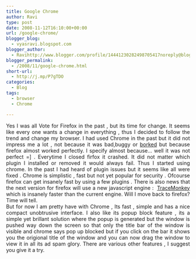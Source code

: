 ```yaml
---
title: Google Chrome
author: Ravi
type: post
date: 2008-11-12T16:10:00+00:00
url: /google-chrome/
blogger_blog:
  - vyasravi.blogspot.com
blogger_author:
  - Ravihttp://www.blogger.com/profile/14441230282498705417noreply@blogger.com
blogger_permalink:
  - /2008/11/google-chrome.html
short-url:
  - http://j.mp/P7gTDO
categories:
  - Blog
tags:
  - browser
  - Chrome

---
```

<div style="text-align: justify;">
  Yes I was all Vote for Firefox in the past , but its time for change. It seems like every one wants a change in everything , thus I decided to follow the trend and change my browser. I had used Chrome in the past but it did not impress me a lot , not because it was bad,buggy or <a href="http://www.urbandictionary.com/define.php?term=borked">borked</a> but because firefox almost worked perfectly. I specify almost because&#8230; well it was not perfect =] . Everytime I closed firfox it crashed. It did not matter which plugin I installed or removed it would always fail. Thus I started using chrome. In the past I had heard of plugin issues but it seems like all were fixed . Chrome is simplistic , fast but not yet popular for security . Ofcourse firefox can get insanely fast by using a few plugins . There is also news that the next version for firefox will use a new javascript engine :  <a href="http://lifehacker.com/5082997/why-tracemonkey-is-going-to-blow-your-web-browsing-mind">TraceMonkey</a> which is insanely faster than the current engine. Will I move back to firefox? Time will tell.
</div>

<div style="text-align: justify;">
  But for now I am pretty have with Chrome , Its fast , simple and has a nice compact unobtrusive interface. I also like its popup block feature , its a simple yet brillant solution where the popup is generated but the window is pushed way down the screen so that only the title bar of the window is visible and chrome says pop up blocked but if you click on the bar it shows you the origional title of the window and you can now drag the window to view it in all its ad spam glory. There are various other features , I suggest you give it a try.
</div>